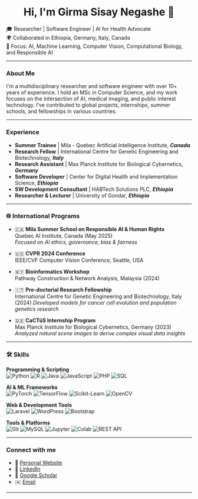 <!--
**GirmaSis/GirmaSis** is a ✨ _special_ ✨ repository because its `README.md` (this file) appears on your GitHub profile.

Here are some ideas to get you started:

- 🔭 I’m currently working on ...
- 🌱 I’m currently learning ...
- 👯 I’m looking to collaborate on ...
- 🤔 I’m looking for help with ...
- 💬 Ask me about ...
- 📫 How to reach me: ...
- 😄 Pronouns: ...
- ⚡ Fun fact: ...
-->

<h1 align="center">Hi, I'm Girma Sisay Negashe 👋 </h1>

🎓 Researcher | Software Engineer | AI for Health Advocate  
🌍 Collaborated in Ethiopia, Germany, Italy, Canada  
🔬 Focus: AI, Machine Learning, Computer Vision, Computational Biology, and Responsible AI

---

### About Me

I'm a multidisciplinary researcher and software engineer with over 10+ years of experience. I hold an MSc in Computer Science, and my work focuses on the intersection of AI, medical imaging, and public interest technology. I’ve contributed to global projects, internships, summer schools, and fellowships in various countries.

---

### Experience

- **Summer Trainee** | Mila - Quebec Artificial Intelligence Institute, ***Canada*** 
- **Research Fellow** | International Centre for Genetic Engineering and Biotechnology, ***Italy***
- **Research Assistant** | Max Planck Institute for Biological Cybernetics, ***Germany***
- **Software Developer** | Center for Digital Health and Implementation Science, ***Ethiopia***
- **SW Development Consultant** | HABTech Solutions PLC, ***Ethiopia***
- **Researcher & Lecturer** | University of Gondar, ***Ethiopia*** 


---

### 🌐 International Programs

- 🇨🇦 **Mila Summer School on Responsible AI & Human Rights**  
  Quebec AI Institute, Canada (May 2025)  
  _Focused on AI ethics, governance, bias & fairness_

- 🇺🇸 **CVPR 2024 Conference**  
  IEEE/CVF Computer Vision Conference, Seattle, USA

- 🇲🇾 **Bioinformatics Workshop**  
  Pathway Construction & Network Analysis, Malaysia (2024)

- 🇮🇹 **Pre-doctorial Research Fellowship**  
  International Centre for Genetic Engineering and Biotechnology, Italy (2024) 
  _Developed models for cancer cell evolution and population genetics research_

- 🇩🇪 **CaCTüS Internship Program**  
  Max Planck Institute for Biological Cybernetics, Germany (2023)
  _Analyzed natural scene images to derive complex visual data insights_

---

### 🛠️ Skills

**Programming & Scripting**  
![Python](https://img.shields.io/badge/-Python-3776AB?style=flat&logo=python&logoColor=white) ![R](https://img.shields.io/badge/-R-276DC3?style=flat&logo=r&logoColor=white) ![Java](https://img.shields.io/badge/-Java-ED8B00?style=flat&logo=java&logoColor=white) ![JavaScript](https://img.shields.io/badge/-JavaScript-F7DF1E?style=flat&logo=javascript&logoColor=black) ![PHP](https://img.shields.io/badge/-PHP-777BB4?style=flat&logo=php&logoColor=white) ![SQL](https://img.shields.io/badge/-SQL-4479A1?style=flat&logo=postgresql&logoColor=white)

**AI & ML Frameworks**  
![PyTorch](https://img.shields.io/badge/-PyTorch-EE4C2C?style=flat&logo=pytorch&logoColor=white) ![TensorFlow](https://img.shields.io/badge/-TensorFlow-FF6F00?style=flat&logo=tensorflow&logoColor=white) ![Scikit-Learn](https://img.shields.io/badge/-Scikit--Learn-F7931E?style=flat&logo=scikitlearn&logoColor=white) ![OpenCV](https://img.shields.io/badge/-OpenCV-5C3EE8?style=flat&logo=opencv&logoColor=white)

**Web & Development Tools**  
![Laravel](https://img.shields.io/badge/-Laravel-F55247?style=flat&logo=laravel&logoColor=white) ![WordPress](https://img.shields.io/badge/-WordPress-21759B?style=flat&logo=wordpress&logoColor=white) ![Bootstrap](https://img.shields.io/badge/-Bootstrap-563D7C?style=flat&logo=bootstrap&logoColor=white) 

**Tools & Platforms**  
![Git](https://img.shields.io/badge/-Git-F05032?style=flat&logo=git&logoColor=white) ![MySQL](https://img.shields.io/badge/-MySQL-4479A1?style=flat&logo=mysql&logoColor=white) ![Jupyter](https://img.shields.io/badge/-Jupyter-F37626?style=flat&logo=jupyter&logoColor=white) ![Colab](https://img.shields.io/badge/-Google_Colab-F9AB00?style=flat&logo=googlecolab&logoColor=white) ![REST API](https://img.shields.io/badge/-REST_API-6DB33F?style=flat)

---

### Connect with me

- 🔗 [Personal Website](https://girma.codedesign.app/)  
- 💼 [LinkedIn](https://linkedin.com/in/girma-negashe/)  
- 📄 [Google Scholar](https://scholar.google.com/citations?user=CEGtZ-YAAAAJ&hl=en)  
- ✉️ [Email](mailto:sisaygirma97@gmail.com)

---


